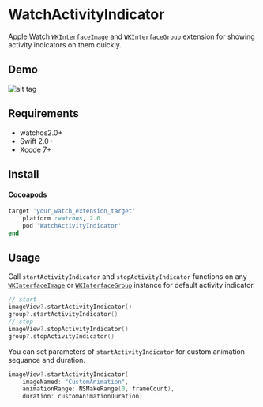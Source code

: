 WatchActivityIndicator
===

Apple Watch [`WKInterfaceImage`](https://developer.apple.com/library/ios/documentation/WatchKit/Reference/WKInterfaceImage_class/) and [`WKInterfaceGroup`](https://developer.apple.com/library/ios/documentation/WatchKit/Reference/WKInterfaceGroup_class/) extension for showing activity indicators on them quickly.

Demo
----

![alt tag]()

Requirements
----

* watchos2.0+
* Swift 2.0+
* Xcode 7+

Install
----

#### Cocoapods
``` ruby
target 'your_watch_extension_target'
	platform :watchos, 2.0
	pod 'WatchActivityIndicator'
end
```

Usage
----

Call `startActivityIndicator` and `stopActivityIndicator` functions on any [`WKInterfaceImage`](https://developer.apple.com/library/ios/documentation/WatchKit/Reference/WKInterfaceImage_class/) or [`WKInterfaceGroup`](https://developer.apple.com/library/ios/documentation/WatchKit/Reference/WKInterfaceGroup_class/) instance for default activity indicator.

``` swift
// start
imageView?.startActivityIndicator()
group?.startActivityIndicator()
// stop
imageView?.stopActivityIndicator()
group?.stopActivityIndicator()
```

You can set parameters of `startActivityIndicator` for custom animation sequance and duration.

``` swift
imageView?.startActivityIndicator(
	imageNamed: "CustomAnimation",
	animationRange: NSMakeRange(0, frameCount),
	duration: customAnimationDuration)
```
